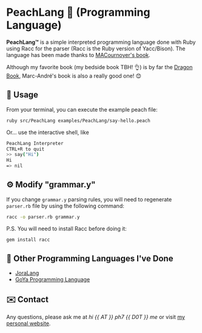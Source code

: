 # PeachLang 🍑 (Programming Language)

**PeachLang™** is a simple interpreted programming language done with Ruby using Racc for the parser (Racc is the Ruby version of Yacc/Bison). The language has been made thanks to [MACournoyer's book](http://01script.com/comment-creer-son-langage-de-programmation/).

Although my favorite book (my bedside book TBH! 👌) is by far the [Dragon Book](https://en.wikipedia.org/wiki/Compilers:_Principles,_Techniques,_and_Tools), Marc-André's book is also a really good one! 😊


## 📓 Usage

From your terminal, you can execute the example peach file:

```bash
ruby src/PeachLang examples/PeachLang/say-hello.peach
```

Or... use the interactive shell, like

```bash
PeachLang Interpreter
CTRL+R to quit
>> say("Hi")
Hi
=> nil
```


## ⚙️ Modify "grammar.y"

If you change `grammar.y` parsing rules, you will need to regenerate `parser.rb` file by using the following command:
```bash
racc -o parser.rb grammar.y
```

P.S. You will need to install Racc before doing it:
```bash
gem install racc
```

## 🚀 Other Programming Languages I've Done

* [JoraLang](https://github.com/pH-7/JoraLang)
* [GoYa Programming Language](https://github.com/pH-7/GoYa)


## ✉️ Contact

Any questions, please ask me at *hi {{ AT }} ph7 {{ D0T }} me* or visit [my personal website](https://ph7.me).
